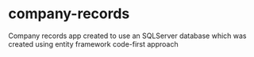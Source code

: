# company-records
Company records app created to use an SQLServer database which was created using entity framework code-first approach
